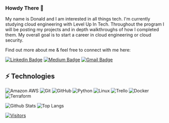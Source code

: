 ### Howdy There 👋

<!-- Introduce yourself and give a brief introduction about yourself here.  Also include what tech you're interested in and what you are currently learning -->

My name is Donald and I am interested in all things tech. I'm currently studying cloud engineering with Level Up In Tech. Throughout the program I will be posting my projects and in depth walkthroughs of how I completed them. My overall goal is to start a career in cloud engineering or cloud security.

Find out more about me & feel free to connect with me here:

<!-- Replace the fields below with the information requested. Remember to remove the encapsulating <> characters. For spaces in names, use %20 (e.g. Broadus%20Palmer) -->

[![Linkedin Badge](https://img.shields.io/badge/-Donald%20Kish-blue?style=flat-square&logo=Linkedin&logoColor=white&link=https://www.linkedin.com/in/levelupwithbroadus/)](https://www.linkedin.com/in/donald-kish/)
[![Medium Badge](https://img.shields.io/badge/Donald%20Kish-12100E?style=flat-square&logo=medium&logoColor=white&link=https://medium.com/@donkish2)](https://medium.com/@donkish2)
[![Gmail Badge](https://img.shields.io/badge/-donkish17@gmail.com-c14438?style=flat-square&logo=Gmail&logoColor=white&link=mailto:donkish17@gmail.com)](mailto:donkish17@gmail.com)

## ⚡ Technologies

<!-- Check out the Badges folder for more badges -->

![Amazon AWS](https://img.shields.io/badge/Amazon%20AWS-232F3E?style=flat-square&logo=amazon-aws)
![Git](https://img.shields.io/badge/-Git-black?style=flat-square&logo=git)
![GitHub](https://img.shields.io/badge/-GitHub-181717?style=flat-square&logo=github)
![Python](https://img.shields.io/badge/-Python-black?style=flat-square&logo=Python)
![Linux](https://img.shields.io/badge/Linux-FCC624?style=flat-square&logo=linux&logoColor=black)
![Trello](https://img.shields.io/badge/Trello-%23026AA7.svg?style=flat-square&logo=Trello&logoColor=white)
![Docker](https://img.shields.io/badge/docker-%230db7ed.svg?style=for-the-badge&logo=docker&logoColor=white)
![Terraform](https://img.shields.io/badge/terraform-%235835CC.svg?style=for-the-badge&logo=terraform&logoColor=white)

<!-- Replace the fields below with the information requested. Remember to remove the encapsulating <> characters. -->

![Github Stats](https://github-readme-stats.vercel.app/api?username=DKish17&count_private=true&show_icons=true&include_all_commits=true)
![Top Langs](https://github-readme-stats.vercel.app/api/top-langs/?username=DKish17&hide=TeX&layout=compact)


[![Visitors](https://api.visitorbadge.io/api/visitors?path=DKish17%2FDKish17&label=VISITORS&countColor=%23263759)](https://visitorbadge.io/status?path=DKish17%2FDKish17)
